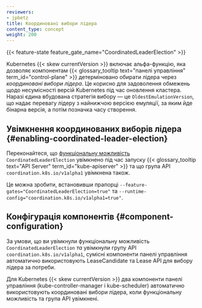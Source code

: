 ```yaml
---
reviewers:
- jpbetz
title: Координовані вибори лідера
content_type: concept
weight: 200
---
```


<!-- overview -->

{{< feature-state feature_gate_name="CoordinatedLeaderElection" >}}

Kubernetes {{< skew currentVersion >}} включає альфа-функцію, яка дозволяє компонентам {{< glossary_tooltip text="панелі управління" term_id="control-plane" >}} детерміновано обирати лідера через _координовані вибори лідера_. Це корисно для задоволення обмежень щодо несумісності версій Kubernetes під час оновлення кластера. Наразі єдина вбудована стратегія вибору — це `OldestEmulationVersion`, що надає перевагу лідеру з найнижчою версією емуляції, за яким йде бінарна версія, а потім позначка часу створення.

## Увімкнення координованих виборів лідера {#enabling-coordinated-leader-election}

Переконайтеся, що [функціональну можливість](/uk/docs/reference/command-line-tools-reference/feature-gates/) `CoordinatedLeaderElection` увімкнено під час запуску {{< glossary_tooltip text="API Server" term_id="kube-apiserver" >}} та що група API `coordination.k8s.io/v1alpha1` увімкнена також.

Це можна зробити, встановивши прапорці `--feature-gates="CoordinatedLeaderElection=true"` та `--runtime-config="coordination.k8s.io/v1alpha1=true"`.

## Конфігурація компонентів {#component-configuration}

За умови, що ви увімкнули функціональну можливість `CoordinatedLeaderElection` _та_ увімкнули групу API `coordination.k8s.io/v1alpha1`, сумісні компоненти панелі управління автоматично використовують LeaseCandidate та Lease API для вибору лідера за потреби.

Для Kubernetes {{< skew currentVersion >}} два компоненти панелі управління (kube-controller-manager і kube-scheduler) автоматично використовують координовані вибори лідера, коли функціональну можливість та група API увімкнені.
